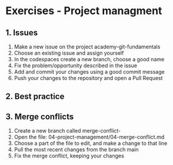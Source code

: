 # Exercises - Project managment

## 1. Issues

1. Make a new issue on the project academy-git-fundamentals
1. Choose an existing issue and assign yourself
1. In the codespaces create a new branch, choose a good name
1. Fix the problem/opportunity described in the issue
1. Add and commit your changes using a good commit message
1. Push your changes to the repository and open a Pull Request

## 2. Best practice

## 3. Merge conflicts

1. Create a new branch called merge-conflict-<yourname>
1. Open the file: 04-project-management/04-merge-conflict.md
1. Choose a part of the file to edit, and make a change to that line
1. Pull the most recent changes from the branch main
1. Fix the merge conflict, keeping your changes
